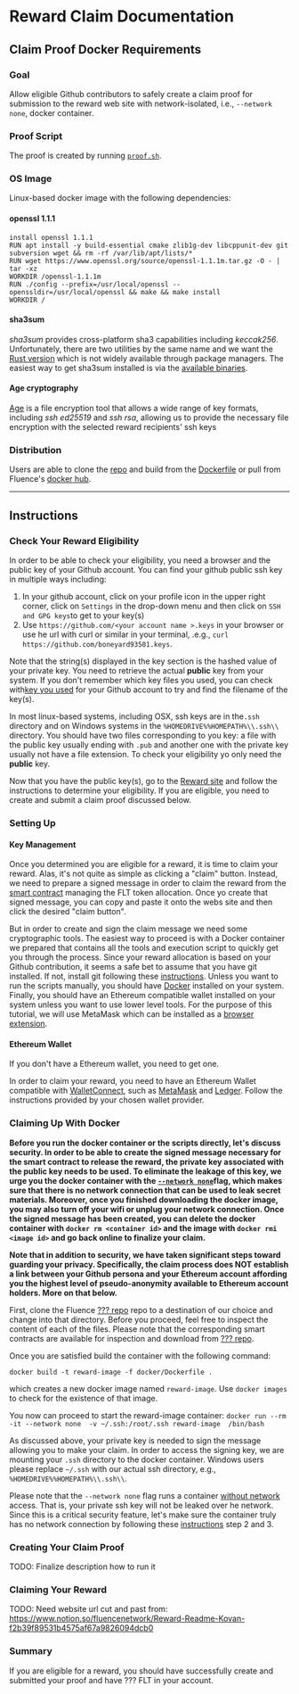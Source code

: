 # Reward Claim Documentation


## Claim Proof Docker Requirements

### Goal 

Allow eligible Github contributors to safely create a claim proof for submission to the reward web site with network-isolated, i.e., `--network none`, docker container.

### Proof Script

The proof is created by running [`proof.sh`](https://github.com/fluencelabs/token-wip/blob/main/reward/proof.sh).

### OS Image

Linux-based docker image with the following dependencies: 

#### openssl 1.1.1

```
install openssl 1.1.1
RUN apt install -y build-essential cmake zlib1g-dev libcppunit-dev git subversion wget && rm -rf /var/lib/apt/lists/*
RUN wget https://www.openssl.org/source/openssl-1.1.1m.tar.gz -O - | tar -xz
WORKDIR /openssl-1.1.1m
RUN ./config --prefix=/usr/local/openssl --openssldir=/usr/local/openssl && make && make install
WORKDIR /
```

#### sha3sum

*sha3sum* provides cross-platform sha3 capabilities including *keccak256*. Unfortunately, there are two utilities by the same name and we want the [Rust version](https://crates.io/crates/sha3sum) which is not widely available through package managers. The easiest way to get sha3sum installed is via the [available binaries](https://gitlab.com/kurdy/sha3sum/-/wikis/home).

#### Age cryptography

[Age](https://github.com/FiloSottile/age) is a file encryption tool that allows a wide range of key formats, including *ssh ed25519* and *ssh rsa*, allowing us to provide the necessary file encryption with the selected reward recipients' ssh keys 

### Distribution

Users are able to clone the [repo](https://github.com/fluencelabs/token-wip) and build from the [Dockerfile](https://github.com/fluencelabs/token-wip/blob/main/reward/docker/Dockerfile) or pull from Fluence's [docker hub](TBD).

---

## Instructions

### Check Your Reward Eligibility

In order to be able to check your eligibility, you need a browser and the public key of your Github account. You can find your github public ssh key in multiple ways including:

1. In your github account, click on your profile icon in the upper right corner, click on `Settings` in the drop-down menu and then click on `SSH and GPG keys`to get to your key(s)
2. Use `https://github.com/<your account name >.keys` in your browser or use he url with curl or similar in your terminal, .e.g., `curl https://github.com/boneyard93501.keys`.

Note that the string(s) displayed in the key section is the hashed value of your private key. You need to retrieve the actual **public** key from your system. If you don't remember which key files you used, you can check with[key you used](https://docs.github.com/en/authentication/connecting-to-github-with-ssh/checking-for-existing-ssh-keys) for your Github account to try and find the filename of the key(s).

In most linux-based systems, including OSX, ssh keys are in the`.ssh` directory and on Windows systems in the `%HOMEDRIVE%%HOMEPATH%\\.ssh\\` directory. You should have two files corresponding to you key: a file with the public key usually ending with `.pub` and another one with the private key usually not have a file extension.  To check your eligibility yo only need the **public** key.
 
Now that you have the public key(s), go to the [Reward site](TBD) and follow the instructions to determine your eligibility. If you are eligible, you need to create and submit a claim proof discussed below.

### Setting Up

#### Key Management

Once you determined you are eligible for a reward, it is time to claim your reward. Alas, it's not quite as simple as clicking a "claim" button. Instead, we need to prepare a signed message in order to claim the reward from the [smart contract](TBD) managing the FLT token allocation. Once yo create that signed message, you can copy and paste it onto the webs site and then click the desired "claim button".

But in order to create and sign the claim message we need some cryptographic tools. The easiest way to proceed is with a Docker container we prepared that contains all the tools and execution script to quickly get you through the process. Since your reward allocation is based on your Github contribution, it seems a safe bet to assume that you have git installed. If not, install git following these [instructions](https://git-scm.com/book/en/v2/Getting-Started-Installing-Git). Unless you want to run the scripts manually, you should have [Docker](https://docs.docker.com/get-docker/) installed on your system. Finally, you should have an Ethereum compatible wallet installed on your system unless you  want to use lower level tools. For the purpose of this tutorial, we will use MetaMask which can be installed as a [browser extension](https://metamask.io/download/).

#### Ethereum Wallet

If you don't have a Ethereum wallet, you need to get one.

In order to claim your reward, you need to have an Ethereum Wallet compatible with [WalletConnect](https://walletconnect.com/registry?type=wallet), such as [MetaMask](https://metamask.io/) and [Ledger](https://www.ledger.com/ledger-live). Follow the instructions provided by your chosen wallet provider.

### Claiming Up With Docker

**Before you run the docker container or the scripts directly, let's discuss security. In order to be able to create the signed message necessary for the smart contract to release the reward, the private key associated with the public key needs to be used. To eliminate the leakage of this key, we urge you the docker container with the [`--network none`](https://docs.docker.com/network/none/)flag, which makes sure that there is no network connection that can be used to leak secret materials. Moreover, once you finished downloading the docker image, you may also turn off your wifi or unplug your network connection. Once the signed message has been created, you can delete the docker container with `docker rm <container id>` and the image with `docker rmi <image id>` and go back online to finalize your claim.**


**Note that in addition to security, we have taken significant steps toward guarding your privacy. Specifically, the claim process does NOT establish a link between your Github persona and your Ethereum account affording you the highest level of pseudo-anonymity available to Ethereum account holders. More on that below.**

First, clone the Fluence [??? repo](???) repo to a destination of our choice and change into that directory. Before you proceed, feel free to inspect the content of each of the files. Please note that the corresponding smart contracts are available for inspection and download from [??? repo](???).

Once you are satisfied build the container with  the following command:

`docker build -t reward-image -f docker/Dockerfile .`

which creates a new docker image named `reward-image`. Use `docker images` to check for the existence of that image.

You now can proceed to start the reward-image container:
`docker run --rm -it --network none  -v ~/.ssh:/root/.ssh reward-image  /bin/bash`

As discussed above, your private key is needed to sign the message allowing you to make your claim. In order to access the signing key, we are mounting your `.ssh` directory to the docker container. Windows users please replace `~/.ssh` with our actual ssh directory, e.g., `%HOMEDRIVE%%HOMEPATH%\\.ssh\\`.

Please note that the `--network none` flag runs a container [without network](https://docs.docker.com/network/none/) access. That is, your private ssh key will not be leaked over he network. Since this is a critical security feature, let's make sure the container truly has no network connection by following these [instructions](https://docs.docker.com/network/none/) step 2 and 3.

### Creating Your Claim Proof

TODO: Finalize description how to run it


### Claiming Your Reward

TODO: Need website url
cut and past from: https://www.notion.so/fluencenetwork/Reward-Readme-Kovan-f2b39f89531b4575af67a9826094dcb0

### Summary

If you are eligible for a reward, you should have successfully create and submitted your proof and have ??? FLT in your account.











